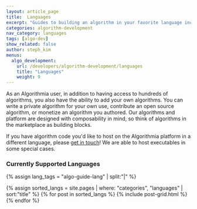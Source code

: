 ```yaml
---
layout: article_page
title:  Languages
excerpt: "Guides to building an algorithm in your favorite language including: Python, R, Scala, Rust, Java, Ruby and JavaScript."
categories: algorithm-development
nav_category: languages
tags: [algo-dev]
show_related: false
author: steph_kim
menus:
  algo_development:
    url: /developers/algorithm-development/languages
    title: "Languages"
    weight: 9
---
```


As an Algorithmia user, in addition to having access to hundreds of algorithms, you also have the ability to add your own algorithms. You can write a private algorithm for your own use, contribute an open source algorithm, or monetize an algorithm you authored. Our algorithms and platform are designed with composability in mind, so think of algorithms in the marketplace as building blocks.

If you have algorithm code you'd like to host on the Algorithmia platform in a different language, please <a href="mailto:support@algorithmia.com">get in touch</a>! We are able to host executables in some special cases.

### Currently Supported Languages

{% assign lang_tags = "algo-guide-lang" | split:"|" %}
<div class="syn-row">
  {% assign sorted_langs = site.pages | where: "categories", "languages" | sort:"title" %}
  {% for post in sorted_langs %}
    {% include post-grid.html %}
  {% endfor %}
</div>
